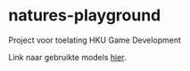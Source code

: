 # natures-playground
Project voor toelating HKU Game Development

Link naar gebruikte models [hier](https://creativetrio.art/2021/09/30/stylized-low-poly-mushroom-pack-01/).
